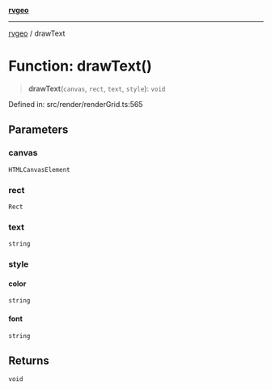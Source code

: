 [**rvgeo**](../README.md)

***

[rvgeo](../globals.md) / drawText

# Function: drawText()

> **drawText**(`canvas`, `rect`, `text`, `style`): `void`

Defined in: src/render/renderGrid.ts:565

## Parameters

### canvas

`HTMLCanvasElement`

### rect

`Rect`

### text

`string`

### style

#### color

`string`

#### font

`string`

## Returns

`void`
